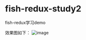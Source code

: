 # fish-redux-study2
fish-redux学习demo

效果图如下：
![image](https://github.com/xfhomedream/fish-redux-study2/blob/master/1563802548291_450x900.gif)
